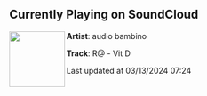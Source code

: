 ## Currently Playing on SoundCloud

[<img align="left" width="100" src="https://i1.sndcdn.com/artworks-YMAH1a0Ky4QysTnp-jIeTMw-t500x500.jpg">](https://soundcloud.com/audiobambino/r-vit-d?in=audiobambino/sets/singles-series)

**Artist**: audio bambino 

**Track**: R@ - Vit D

Last updated at 03/13/2024 07:24
